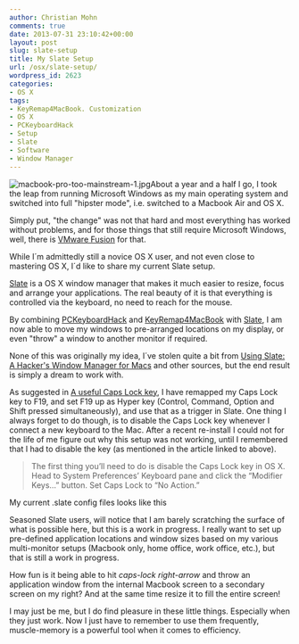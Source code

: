 ```yaml
---
author: Christian Mohn
comments: true
date: 2013-07-31 23:10:42+00:00
layout: post
slug: slate-setup
title: My Slate Setup
url: /osx/slate-setup/
wordpress_id: 2623
categories:
- OS X
tags:
- KeyRemap4MacBook. Customization
- OS X
- PCKeyboardHack
- Setup
- Slate
- Software
- Window Manager
---
```


![macbook-pro-too-mainstream-1.jpg](http://vninja.net/wordpress/wp-content/uploads/2013/08/macbook-pro-too-mainstream-1.jpg-199x300.png)About a year and a half I go, I took the leap from running Microsoft Windows as my main operating system and switched into full "hipster mode", i.e. switched to a Macbook Air and OS X.

Simply put, "the change" was not that hard and most everything has worked without problems, and for those things that still require Microsoft Windows, well, there is [VMware Fusion](http://www.vmware.com/products/fusion/overview.html) for that.

While I´m admittedly still a novice OS X user, and not even close to mastering OS X, I´d like to share my current Slate setup.

[Slate](https://github.com/jigish/slate) is a OS X window manager that makes it much easier to resize, focus and arrange your applications. The real beauty of it is that everything is controlled via the keyboard, no need to reach for the mouse.

By combining [PCKeyboardHack](https://pqrs.org/macosx/keyremap4macbook/pckeyboardhack.html.en) and [KeyRemap4MacBook](https://pqrs.org/macosx/keyremap4macbook/) with [Slate](Slate), I am now able to move my windows to pre-arranged locations on my display, or even "throw" a window to another monitor if required.

None of this was originally my idea, I´ve stolen quite a bit from [Using Slate: A Hacker's Window Manager for Macs](http://thume.ca/howto/2012/11/19/using-slate/) and other sources, but the end result is simply a dream to work with.

As suggested in [A useful Caps Lock key](http://brettterpstra.com/2012/12/08/a-useful-caps-lock-key/), I have remapped my Caps Lock key to F19, and set F19 up as Hyper key (Control, Command, Option and Shift pressed simultaneously), and use that as a trigger in Slate. One thing I always forget to do though, is to disable the Caps Lock key whenever I connect a new keyboard to the Mac. After a recent re-install I could not for the life of me figure out why this setup was not working, until I remembered that I had to disable the key (as mentioned in the article linked to above).



<blockquote>The first thing you’ll need to do is disable the Caps Lock key in OS X. Head to System Preferences’ Keyboard pane and click the “Modifier Keys…” button. Set Caps Lock to “No Action.”</blockquote>



My current .slate config files looks like this



Seasoned Slate users, will notice that I am barely scratching the surface of what is possible here, but this is a work in progress. I really want to set up pre-defined application locations and window sizes based on my various multi-monitor setups (Macbook only, home office, work office, etc.), but that is still a work in progress.

How fun is it being able to hit _caps-lock right-arrow_ and throw an application window from the internal Macbook screen to a secondary screen on my right? And at the same time resize it to fill the entire screen!

I may just be me, but I do find pleasure in these little things. Especially when they just work. Now I just have to remember to use them frequently, muscle-memory is a powerful tool when it comes to efficiency.


